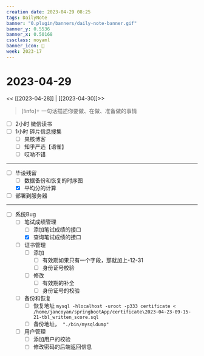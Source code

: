 ```yaml
---
creation date: 2023-04-29 08:25
tags: DailyNote
banner: "0.plugin/banners/daily-note-banner.gif"
banner_y: 0.5536
banner_x: 0.50168
cssclass: noyaml
banner_icon: 💌
week: 2023-17
---
```


# 2023-04-29

<< [[2023-04-28]] | [[2023-04-30]]>>


> [!info]+ 一句话描述你要做、在做、准备做的事情
> 


- [ ] 2小时 微信读书
- [ ] 1小时 碎片信息搜集
	- [ ] 果核博客
	- [ ] 知乎严选【语雀】
	- [ ] 哎呦不错

---

- [ ] 毕设残留
	- [ ] 数据备份和恢复的时序图
	- [x] 平均分的计算
- [ ] 部署到服务器

---

- [ ] 系统Bug
	- [ ] 笔试成绩管理
		- [ ] 添加笔试成绩的接口
		- [x] 查询笔试成绩的接口
	- [ ] 证书管理
		- [ ] 添加
			- [ ] 有效期如果只有一个字段，那就加上-12-31
			- [ ] 身份证号校验
		- [ ] 修改
			- [ ] 有效期的补全
			- [ ] 身份证号的校验
	- [ ] 备份和恢复
		- [ ] 恢复地址 `mysql -hlocalhost -uroot -p333 certificate < /home/jancoyan/springbootApp/certificate\2023-04-23-09-15-21-tbl_written_score.sql`
		- [ ] 备份地址，` "./bin/mysqldump"`
	- [ ] 用户管理
		- [ ] 添加用户的校验
		- [ ] 修改密码的后端返回信息